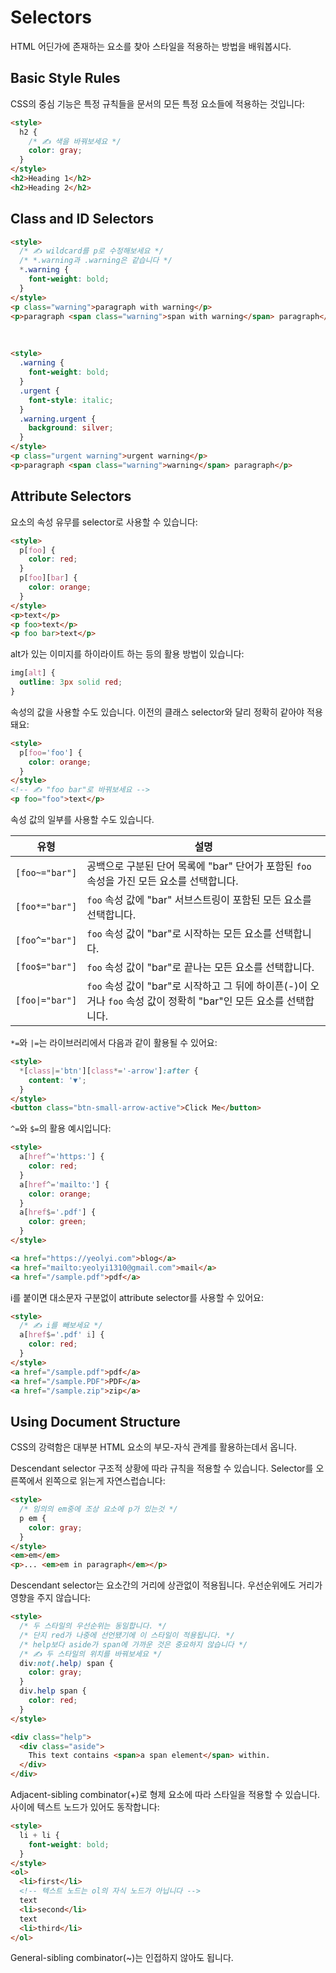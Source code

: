 # Selectors

HTML 어딘가에 존재하는 요소를 찾아 스타일을 적용하는 방법을 배워봅시다.

## Basic Style Rules

CSS의 중심 기능은 특정 규칙들을 문서의 모든 특정 요소들에 적용하는 것입니다:

```html
<style>
  h2 {
    /* ✍️ 색을 바꿔보세요 */
    color: gray;
  }
</style>
<h2>Heading 1</h2>
<h2>Heading 2</h2>
```

## Class and ID Selectors

```html
<style>
  /* ✍️ wildcard를 p로 수정해보세요 */
  /* *.warning과 .warning은 같습니다 */
  *.warning {
    font-weight: bold;
  }
</style>
<p class="warning">paragraph with warning</p>
<p>paragraph <span class="warning">span with warning</span> paragraph</p>
```

<br />

```html
<style>
  .warning {
    font-weight: bold;
  }
  .urgent {
    font-style: italic;
  }
  .warning.urgent {
    background: silver;
  }
</style>
<p class="urgent warning">urgent warning</p>
<p>paragraph <span class="warning">warning</span> paragraph</p>
```

## Attribute Selectors

요소의 속성 유무를 selector로 사용할 수 있습니다:

```html
<style>
  p[foo] {
    color: red;
  }
  p[foo][bar] {
    color: orange;
  }
</style>
<p>text</p>
<p foo>text</p>
<p foo bar>text</p>
```

alt가 있는 이미지를 하이라이트 하는 등의 활용 방법이 있습니다:

```css
img[alt] {
  outline: 3px solid red;
}
```

속성의 값을 사용할 수도 있습니다. 이전의 클래스 selector와 달리 정확히 같아야
적용돼요:

```html
<style>
  p[foo='foo'] {
    color: orange;
  }
</style>
<!-- ✍️ "foo bar"로 바꿔보세요 -->
<p foo="foo">text</p>
```

속성 값의 일부를 사용할 수도 있습니다.

| 유형            | 설명                                                                                                               |
| --------------- | ------------------------------------------------------------------------------------------------------------------ |
| `[foo~="bar"]`  | 공백으로 구분된 단어 목록에 "bar" 단어가 포함된 `foo` 속성을 가진 모든 요소를 선택합니다.                          |
| `[foo*="bar"]`  | `foo` 속성 값에 "bar" 서브스트링이 포함된 모든 요소를 선택합니다.                                                  |
| `[foo^="bar"]`  | `foo` 속성 값이 "bar"로 시작하는 모든 요소를 선택합니다.                                                           |
| `[foo$="bar"]`  | `foo` 속성 값이 "bar"로 끝나는 모든 요소를 선택합니다.                                                             |
| `[foo\|="bar"]` | `foo` 속성 값이 "bar"로 시작하고 그 뒤에 하이픈(-)이 오거나 `foo` 속성 값이 정확히 "bar"인 모든 요소를 선택합니다. |

`*=`와 `|=`는 라이브러리에서 다음과 같이 활용될 수 있어요:

```html
<style>
  *[class|='btn'][class*='-arrow']:after {
    content: '▼';
  }
</style>
<button class="btn-small-arrow-active">Click Me</button>
```

`^=`와 `$=`의 활용 예시입니다:

```html
<style>
  a[href^='https:'] {
    color: red;
  }
  a[href^='mailto:'] {
    color: orange;
  }
  a[href$='.pdf'] {
    color: green;
  }
</style>

<a href="https://yeolyi.com">blog</a>
<a href="mailto:yeolyi1310@gmail.com">mail</a>
<a href="/sample.pdf">pdf</a>
```

i를 붙이면 대소문자 구분없이 attribute selector를 사용할 수 있어요:

```html
<style>
  /* ✍️ i를 빼보세요 */
  a[href$='.pdf' i] {
    color: red;
  }
</style>
<a href="/sample.pdf">pdf</a>
<a href="/sample.PDF">PDF</a>
<a href="/sample.zip">zip</a>
```

## Using Document Structure

CSS의 강력함은 대부분 HTML 요소의 부모-자식 관계를 활용하는데서 옵니다.

Descendant selector 구조적 상황에 따라 규칙을 적용할 수 있습니다. Selector를
오른쪽에서 왼쪽으로 읽는게 자연스럽습니다:

```html
<style>
  /* 임의의 em중에 조상 요소에 p가 있는것 */
  p em {
    color: gray;
  }
</style>
<em>em</em>
<p>... <em>em in paragraph</em></p>
```

Descendant selector는 요소간의 거리에 상관없이 적용됩니다. 우선순위에도 거리가
영향을 주지 않습니다:

```html
<style>
  /* 두 스타일의 우선순위는 동일합니다. */
  /* 단지 red가 나중에 선언됐기에 이 스타일이 적용됩니다. */
  /* help보다 aside가 span에 가까운 것은 중요하지 않습니다 */
  /* ✍️ 두 스타일의 위치를 바꿔보세요 */
  div:not(.help) span {
    color: gray;
  }
  div.help span {
    color: red;
  }
</style>

<div class="help">
  <div class="aside">
    This text contains <span>a span element</span> within.
  </div>
</div>
```

Adjacent-sibling combinator(+)로 형제 요소에 따라 스타일을 적용할 수 있습니다.
사이에 텍스트 노드가 있어도 동작합니다:

```html
<style>
  li + li {
    font-weight: bold;
  }
</style>
<ol>
  <li>first</li>
  <!-- 텍스트 노드는 ol의 자식 노드가 아닙니다 -->
  text
  <li>second</li>
  text
  <li>third</li>
</ol>
```

General-sibling combinator(~)는 인접하지 않아도 됩니다.
